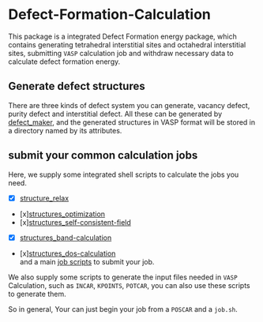 # Defect-Formation-Calculation

This package is a integrated Defect Formation energy package, which contains generating tetrahedral interstitial sites and  octahedral interstitial sites, submitting `VASP` calculation job and withdraw necessary data to calculate defect formation energy.


## Generate defect structures

There are three kinds of defect system you can generate, vacancy defect, purity defect and interstitial defect. All these can be generated by [defect_maker](./defect_maker.py), and the generated structures in VASP format will be stored in a directory named by its attributes.



## submit your common calculation jobs
Here, we supply some integrated shell scripts to calculate the jobs you need.<br />
- [x] [structure_relax](./common_calculation_shell/stru_relax.sh)<br />
- [x][structures_optimization](./common_calculation_shell/stru_optimization.sh)<br />
- [x][structures_self-consistent-field](./common_calculation_shell/stru_scf.sh)<br />
- [x] [structures_band-calculation](./common_calculation_shell/stru_band.sh)<br />
- [x][structures_dos-calculation](./common_calculation_shell/stru_dos.sh)<br />
and a main [job scripts](./common_calculation_shell/job.sh) to submit your job.

We also supply some scripts to generate the input files needed in `VASP` Calculation, such as `INCAR`, `KPOINTS`, `POTCAR`, you can also use these  scripts to generate them.

So in general, Your can just begin your job from a `POSCAR` and a `job.sh`.

